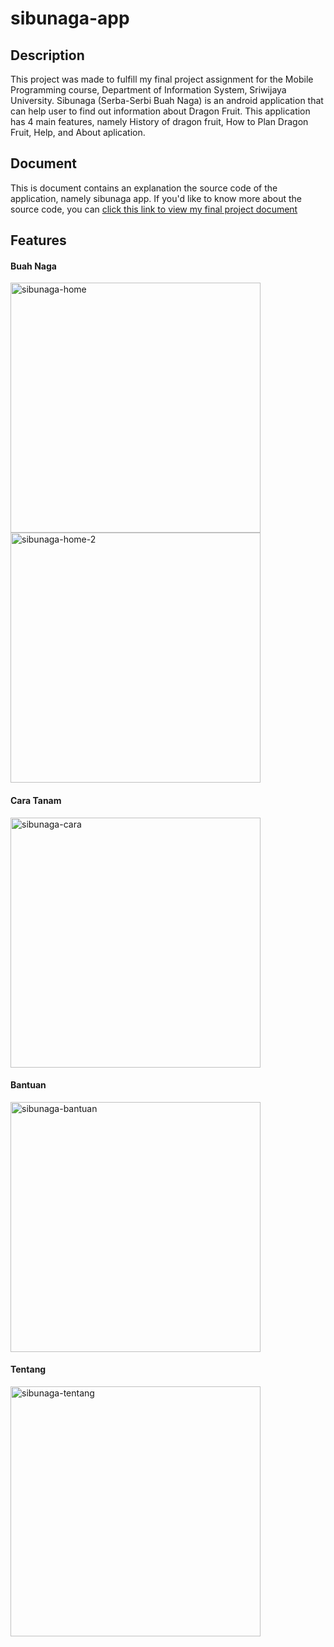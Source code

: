 # sibunaga-app
## Description 
This project was made to fulfill my final project assignment for the Mobile Programming course, Department of Information System, Sriwijaya University. Sibunaga (Serba-Serbi Buah Naga) is an android application that can help user to find out information about Dragon Fruit. This application has 4 main features, namely History of dragon fruit, How to Plan Dragon Fruit, Help, and About aplication.

## Document
This is document contains an explanation the source code of the application, namely sibunaga app.
If you'd like to know more about the source code, you can [click this link to view my final project document](https://drive.google.com/file/d/1j53NbqawIGfm25UCFNhVVe3epuEXKTsK/view)

## Features

#### Buah Naga
<img src="https://i.ibb.co/FgLs89h/sibunaga-home.jpg" width="400" alt="sibunaga-home"/>
<img src="https://i.ibb.co/VJDtsLv/sibunaga-home-2.jpg" width="400" alt="sibunaga-home-2"/>

#### Cara Tanam

<img src="https://i.ibb.co/w7YC7m1/sibunaga-cara.jpg" width="400" alt="sibunaga-cara"/>

#### Bantuan
<img src="https://i.ibb.co/kmcVMhx/sibunaga-bantuan.jpg" width="400" alt="sibunaga-bantuan" />

#### Tentang
<img src="https://i.ibb.co/bFzg9sK/sibunaga-tentang.jpg" width="400" alt="sibunaga-tentang" />


